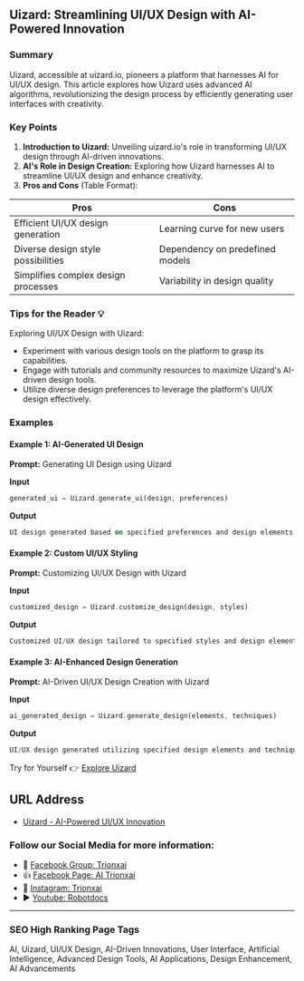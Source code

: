 ## Uizard: Streamlining UI/UX Design with AI-Powered Innovation

### Summary
Uizard, accessible at uizard.io, pioneers a platform that harnesses AI for UI/UX design. This article explores how Uizard uses advanced AI algorithms, revolutionizing the design process by efficiently generating user interfaces with creativity.

### Key Points

1. **Introduction to Uizard:** Unveiling uizard.io's role in transforming UI/UX design through AI-driven innovations.
2. **AI's Role in Design Creation:** Exploring how Uizard harnesses AI to streamline UI/UX design and enhance creativity.
3. **Pros and Cons** (Table Format):

| Pros                                 | Cons                                |
|--------------------------------------|-------------------------------------|
| Efficient UI/UX design generation    | Learning curve for new users        |
| Diverse design style possibilities   | Dependency on predefined models     |
| Simplifies complex design processes  | Variability in design quality       |

### Tips for the Reader 💡
Exploring UI/UX Design with Uizard:
- Experiment with various design tools on the platform to grasp its capabilities.
- Engage with tutorials and community resources to maximize Uizard's AI-driven design tools.
- Utilize diverse design preferences to leverage the platform's UI/UX design effectively.

### Examples

#### Example 1: AI-Generated UI Design
**Prompt:** Generating UI Design using Uizard

**Input**
```dart
generated_ui = Uizard.generate_ui(design, preferences)
```

**Output**
```dart
UI design generated based on specified preferences and design elements using Uizard's AI-powered platform.
```

#### Example 2: Custom UI/UX Styling
**Prompt:** Customizing UI/UX Design with Uizard

**Input**
```dart
customized_design = Uizard.customize_design(design, styles)
```

**Output**
```dart
Customized UI/UX design tailored to specified styles and design elements using Uizard's customization tools.
```

#### Example 3: AI-Enhanced Design Generation
**Prompt:** AI-Driven UI/UX Design Creation with Uizard

**Input**
```dart
ai_generated_design = Uizard.generate_design(elements, techniques)
```

**Output**
```dart
UI/UX design generated utilizing specified design elements and techniques through Uizard's AI-driven design generation features.
```

Try for Yourself 👉 <a href="https://uizard.io" target="_blank">Explore Uizard</a>

## URL Address
- <a href="https://uizard.io" target="_blank">Uizard - AI-Powered UI/UX Innovation</a>

### Follow our Social Media for more information:
- 📘 <a href="https://www.facebook.com/groups/trionxai" target="_blank">Facebook Group: Trionxai</a>
- 👍 <a href="https://www.facebook.com/ai.trionxai" target="_blank">Facebook Page: AI Trionxai</a>
- 📸 <a href="https://www.instagram.com/trionxai/" target="_blank">Instagram: Trionxai</a>
- ▶️ <a href="https://www.youtube.com/@robotdocs/" target="_blank">Youtube: Robotdocs</a>

<hr>

### SEO High Ranking Page Tags
AI, Uizard, UI/UX Design, AI-Driven Innovations, User Interface, Artificial Intelligence, Advanced Design Tools, AI Applications, Design Enhancement, AI Advancements